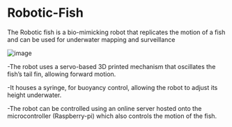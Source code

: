 # Robotic-Fish
The Robotic fish is a bio-mimicking robot that replicates the motion of a fish and can be used for underwater mapping and surveillance

![image](https://github.com/a-daksh/Robotic-Fish/assets/92381996/24fdbba4-cefb-4697-bfa0-92c79f46ba72)

-The robot uses a servo-based 3D printed mechanism that oscillates the fish’s tail fin, allowing forward motion.

-It houses a syringe, for buoyancy control, allowing the robot to adjust its height underwater.

-The robot can be controlled using an online server hosted onto the microcontroller (Raspberry-pi) which also controls the motion of the fish.


